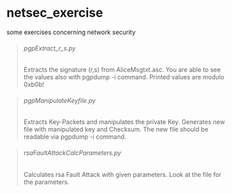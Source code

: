 # netsec_exercise
some exercises concerning network security


> ###### pgpExtract_r_s.py
> Extracts the signature (r,s) from AliceMsgtxt.asc.
> You are able to see the values also with pgpdump -i command.
> Printed values are modulo 0xb0b!

> ###### pgpManipulateKeyfile.py
> Extracts Key-Packets and manipulates the private Key.
> Generates new file with manipulated key and Checksum.
> The new file should be readable via pgpdump -i command.

> ###### rsaFaultAttackCalcParameters.py
> Calculates rsa Fault Attack with given parameters.
> Look at the file for the parameters.